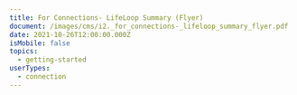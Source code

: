 ```yaml
---
title: For Connections- LifeLoop Summary (Flyer)
document: /images/cms/i2._for_connections-_lifeloop_summary_flyer.pdf
date: 2021-10-26T12:00:00.000Z
isMobile: false
topics:
  - getting-started
userTypes:
  - connection
---
```

